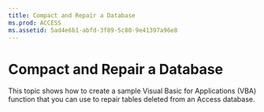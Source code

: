```yaml
---
title: Compact and Repair a Database
ms.prod: ACCESS
ms.assetid: 5ad4e6b1-abfd-3f89-5c80-9e41397a96e8
---
```



# Compact and Repair a Database

This topic shows how to create a sample Visual Basic for Applications (VBA) function that you can use to repair tables deleted from an Access database.

